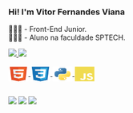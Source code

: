### Hi! I'm Vitor Fernandes Viana

👨🏽‍💻 - Front-End Junior. <br>
👨🏽‍🎓 - Aluno na faculdade SPTECH.

<div>
  <a href="https://github.com/Vitor42z">
<img height="180em" src="https://github-readme-stats.vercel.app/api?username=vitorfviana&show_icons=true&theme=blueberry&include_all_commits=true&count_private=true"/> <img height="180em" src="https://github-readme-stats.vercel.app/api/top-langs/?username=vitorfviana&layout=compact&langs_count=7&theme=blueberry"/>
</div>
<div style="display:inline_block"><br>
  <img align="center" alt="Rafa-HTML" height="30" width="40" src="https://raw.githubusercontent.com/devicons/devicon/master/icons/html5/html5-original.svg">
  <img align="center" alt="Rafa-CSS" height="30" width="40" src="https://raw.githubusercontent.com/devicons/devicon/master/icons/css3/css3-original.svg">
  <img align="center" alt="Rafa-Python" height="30" width="40" src="https://raw.githubusercontent.com/devicons/devicon/master/icons/python/python-original.svg">
  <img align="center" alt="Rafa-Js" height="30" width="40" src="https://raw.githubusercontent.com/devicons/devicon/master/icons/javascript/javascript-plain.svg">
</div>
  
  ##
  
  <div> 
  <a href="https://www.instagram.com/vitogams.js/" target="_blank"><img src="https://img.shields.io/badge/-Instagram-%23E4405F?style=for-the-badge&logo=instagram&logoColor=white" target="_blank"></a>
  <a href = "mailto:vitorfviana42@gmail.com"><img src="https://img.shields.io/badge/-Gmail-%23333?style=for-the-badge&logo=gmail&logoColor=white" target="_blank"></a>
  <a href="https://www.linkedin.com/in/vitor-fernandes-viana/" target="_blank"><img src="https://img.shields.io/badge/-LinkedIn-%230077B5?style=for-the-badge&logo=linkedin&logoColor=white" target="_blank"></a> 
 
</div>
